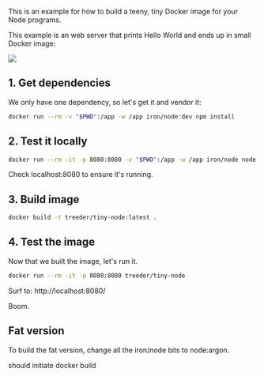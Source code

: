 This is an example for how to build a teeny, tiny Docker image for your
Node programs.

This example is an web server that prints Hello World and ends up in small Docker image:

[![](https://badge-imagelayers.iron.io/treeder/tiny-node:latest.svg)](https://imagelayers.iron.io/?images=treeder/static-go:latest 'Get your own badge on imagelayers.io')

## 1. Get dependencies

We only have one dependency, so let's get it and vendor it:

```sh
docker run --rm -v "$PWD":/app -w /app iron/node:dev npm install
```

## 2. Test it locally

```sh
docker run --rm -it -p 8080:8080 -v "$PWD":/app -w /app iron/node node server.js
```

Check localhost:8080 to ensure it's running.

## 3. Build image

```sh
docker build -t treeder/tiny-node:latest .
```

## 4. Test the image

Now that we built the image, let's run it.

```sh
docker run --rm -it -p 8080:8080 treeder/tiny-node
```

Surf to: http://localhost:8080/

Boom.

## Fat version

To build the fat version, change all the iron/node bits to node:argon.

should initiate docker build
